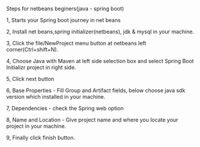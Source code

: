 Steps for netbeans beginers(java - spring boot)

1, Starts your Spring boot journey in net beans

2, Install net beans,spring initializer(netbeans), jdk & mysql in your machine.

3, Click the file/NewProject menu button at netbeans left corner(Ctrl+shift+N).

4, Choose Java with Maven at left side selection box and select Spring Boot Initializr project in right side.

5, Click next button

6, Base Properties - Fill Group and Artifact fields, below choose java sdk version which installed in your machine.

7, Dependencies - check the Spring web option

8, Name and Location - Give project name and where you locate your project in your machine.

9, Finally click finish button.
